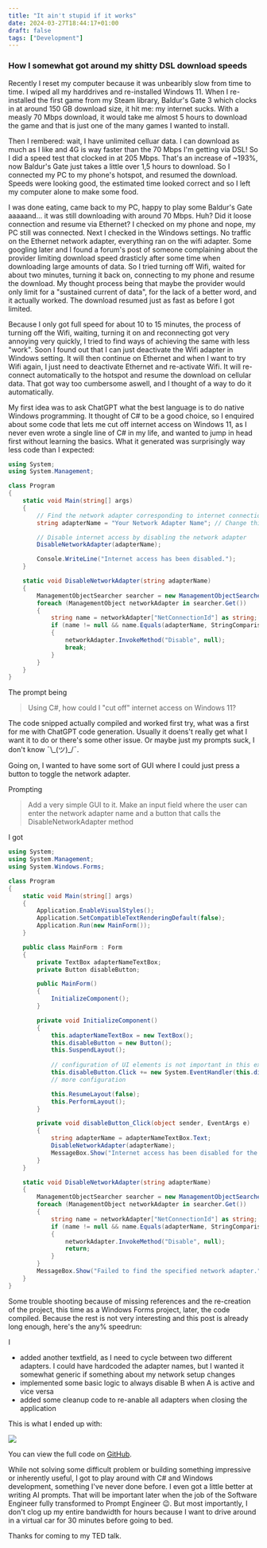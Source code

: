 ```yaml
---
title: "It ain't stupid if it works"
date: 2024-03-27T18:44:17+01:00
draft: false
tags: ["Development"]
---
```


### How I somewhat got around my shitty DSL download speeds

Recently I reset my computer because it was unbearibly slow from time to time. I wiped all my harddrives and re-installed Windows 11. When I re-installed the first game from my Steam library, Baldur's Gate 3 which clocks in at around 150 GB download size, it hit me: my internet sucks. With a measly 70 Mbps download, it would take me almost 5 hours to download the game and that is just one of the many games I wanted to install.

Then I rembered: wait, I have unlimited celluar data. I can download as much as I like and 4G is way faster than the 70 Mbps I'm getting via DSL! So I did a speed test that clocked in at 205 Mbps. That's an increase of ~193%, now Baldur's Gate just takes a little over 1,5 hours to download. 
So I connected my PC to my phone's hotspot, and resumed the download. Speeds were looking good, the estimated time looked correct and so I left my computer alone to make some food.

I was done eating, came back to my PC, happy to play some Baldur's Gate aaaaand... it was still downloading with around 70 Mbps. Huh? Did it loose connection and resume via Ethernet? I checked on my phone and nope, my PC still was connected. Next I checked in the Windows settings. No traffic on the Ethernet network adapter, everything ran on the wifi adapter. Some googling later and I found a forum's post of someone complaining about the provider limiting download speed drasticly after some time when downloading large amounts of data. 
So I tried turning off Wifi, waited for about two minutes, turning it back on, connecting to my phone and resume the download. My thought process being that maybe the provider would only limit for a "sustained current of data", for the lack of a better word, and it actually worked. The download resumed just as fast as before I got limited.

Because I only got full speed for about 10 to 15 minutes, the process of turning off the Wifi, waiting, turning it on and reconnecting got very annoying very quickly, I tried to find ways of achieving the same with less "work". Soon I found out that I can just deactivate the Wifi adapter in Windows setting. It will then continue on Ethernet and when I want to try Wifi again, I just need to deactivate Ethernet and re-activate Wifi. It will re-connect automatically to the hotspot and resume the download on cellular data. That got way too cumbersome aswell, and I thought of a way to do it automatically.

My first idea was to ask ChatGPT what the best language is to do native Windows programming. It thought of C# to be a good choice, so I enquired about some code that lets me cut off internet access on Windows 11, as I never even wrote a single line of C# in my life, and wanted to jump in head first without learning the basics. What it generated was surprisingly way less code than I expected:

```c#
using System;
using System.Management;

class Program
{
    static void Main(string[] args)
    {
        // Find the network adapter corresponding to internet connection
        string adapterName = "Your Network Adapter Name"; // Change this to your network adapter name

        // Disable internet access by disabling the network adapter
        DisableNetworkAdapter(adapterName);

        Console.WriteLine("Internet access has been disabled.");
    }

    static void DisableNetworkAdapter(string adapterName)
    {
        ManagementObjectSearcher searcher = new ManagementObjectSearcher("SELECT * FROM Win32_NetworkAdapter WHERE NetConnectionId != NULL");
        foreach (ManagementObject networkAdapter in searcher.Get())
        {
            string name = networkAdapter["NetConnectionId"] as string;
            if (name != null && name.Equals(adapterName, StringComparison.OrdinalIgnoreCase))
            {
                networkAdapter.InvokeMethod("Disable", null);
                break;
            }
        }
    }
}

```
The prompt being
> Using C#, how could I "cut off" internet access on Windows 11?

The code snipped actually compiled and worked first try, what was a first for me with ChatGPT code generation. Usually it doens't really get what I want it to do or there's some other issue. Or maybe just my prompts suck, I don't know ¯\\_(ツ)\_/¯.

Going on, I wanted to have some sort of GUI where I could just press a button to toggle the network adapter.

Prompting
> Add a very simple GUI to it. Make an input field where the user can enter the network adapter name and a button that calls the DisableNetworkAdapter method

I got

```c#
using System;
using System.Management;
using System.Windows.Forms;

class Program
{
    static void Main(string[] args)
    {
        Application.EnableVisualStyles();
        Application.SetCompatibleTextRenderingDefault(false);
        Application.Run(new MainForm());
    }

    public class MainForm : Form
    {
        private TextBox adapterNameTextBox;
        private Button disableButton;

        public MainForm()
        {
            InitializeComponent();
        }

        private void InitializeComponent()
        {
            this.adapterNameTextBox = new TextBox();
            this.disableButton = new Button();
            this.SuspendLayout();
            
            // configuration of UI elements is not important in this example
            this.disableButton.Click += new System.EventHandler(this.disableButton_Click);
            // more configuration

            this.ResumeLayout(false);
            this.PerformLayout();
        }

        private void disableButton_Click(object sender, EventArgs e)
        {
            string adapterName = adapterNameTextBox.Text;
            DisableNetworkAdapter(adapterName);
            MessageBox.Show("Internet access has been disabled for the specified adapter.");
        }
    }

    static void DisableNetworkAdapter(string adapterName)
    {
        ManagementObjectSearcher searcher = new ManagementObjectSearcher("SELECT * FROM Win32_NetworkAdapter WHERE NetConnectionId != NULL");
        foreach (ManagementObject networkAdapter in searcher.Get())
        {
            string name = networkAdapter["NetConnectionId"] as string;
            if (name != null && name.Equals(adapterName, StringComparison.OrdinalIgnoreCase))
            {
                networkAdapter.InvokeMethod("Disable", null);
                return;
            }
        }
        MessageBox.Show("Failed to find the specified network adapter.");
    }
}

```

Some trouble shooting because of missing references and the re-creation of the project, this time as a Windows Forms project, later, the code compiled. Because the rest is not very interesting and this post is already long enough, here's the any% speedrun:

I
- added another textfield, as I need to cycle between two different adapters. I could have hardcoded the adapter names, but I wanted it somewhat generic if something about my network setup changes
- implemented some basic logic to always disable B when A is active and vice versa
- added some cleanup code to re-anable all adapters when closing the application

This is what I ended up with:

![](/img/nac-gui.png)

You can view the full code on [GitHub](https://github.com/CodeF0x/NAC).

While not solving some difficult problem or building something impressive or inherently useful, I got to play around with C# and Windows development, something I've never done before. I even got a little better at writing AI prompts. That will be important later when the job of the Software Engineer fully transformed to Prompt Engineer 😉.
But most importantly, I don't clog up my entire bandwidth for hours because I want to drive around in a virtual car for 30 minutes before going to bed.

Thanks for coming to my TED talk.
